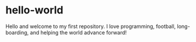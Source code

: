 # hello-world
Hello and welcome to my first repository. I love programming, football, long-boarding, and helping the world advance forward!

